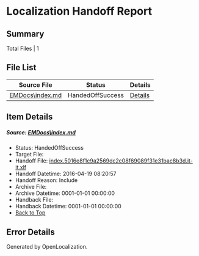 # <a name='report-top'></a> Localization Handoff Report

## Summary
 Total Files | 1

## File List
 Source File | Status | Details 
 ----------- | ------ | ------- 
 [EMDocs\index.md](https://github.com/Microsoft/EMDocs-pr/blob/1cc7e2cea1c3bb0b449623ab94e8862acf105e2c/EMDocs/index.md) | HandedOffSuccess | [Details](#41635f48365a250698a8148e518ba3b61a3535b459)

## Item Details
##### <a name='41635f48365a250698a8148e518ba3b61a3535b459'></a> Source: [EMDocs\index.md](https://github.com/Microsoft/EMDocs-pr/blob/1cc7e2cea1c3bb0b449623ab94e8862acf105e2c/EMDocs/index.md)
* Status: HandedOffSuccess
* Target File: 
* Handoff File: [index.5016e8f1c9a2569dc2c08f69089f31e31bac8b3d.it-it.xlf](https://github.com/Microsoft/EM.handoff/blob/d178e8ddd126aec0d1f7138098560974b2495d5d/ol-handoff/Microsoft/EMDocs-pr.it-it/master/index.5016e8f1c9a2569dc2c08f69089f31e31bac8b3d.it-it.xlf)
* Handoff Datetime: 2016-04-19 08:20:57
* Handoff Reason: Include
* Archive File: 
* Archive Datetime: 0001-01-01 00:00:00
* Handback File: 
* Handback Datetime: 0001-01-01 00:00:00
* [Back to Top](#report-top)


## Error Details

Generated by OpenLocalization.
